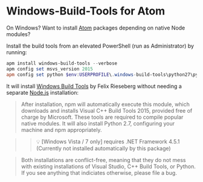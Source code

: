 # Windows-Build-Tools for Atom

On Windows? Want to install [Atom](https://atom.io/) packages depending on native Node modules?

Install the build tools from an elevated PowerShell (run as Administrator) by running:
```powershell
apm install windows-build-tools --verbose
apm config set msvs_version 2015
apm config set python $env:USERPROFILE\.windows-build-tools\python27\python.exe
```

It will install [Windows Build Tools](https://github.com/felixrieseberg/windows-build-tools) by Felix Rieseberg without needing a separate [Node.js](https://nodejs.org/) installation:

> After installation, npm will automatically execute this module, which downloads and installs Visual C++ Build Tools 2015, provided free of charge by Microsoft. These tools are required to compile popular native modules. It will also install Python 2.7, configuring your machine and npm appropriately.

> > :bulb: [Windows Vista / 7 only] requires .NET Framework 4.5.1 (Currently not installed automatically by this package)

> Both installations are conflict-free, meaning that they do not mess with existing installations of Visual Studio, C++ Build Tools, or Python. If you see anything that indiciates otherwise, please file a bug.
